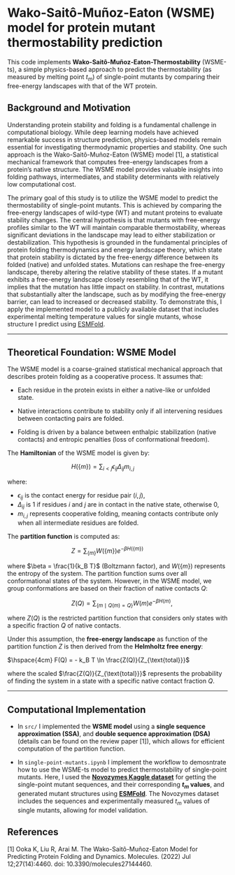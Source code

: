 # Wako-Saitô-Muñoz-Eaton (WSME) model for protein mutant thermostability prediction

This code implements **Wako-Saitô-Muñoz-Eaton-Thermostability** (WSME-ts), a simple physics-based approach to predict the thermostability (as measured by melting point $t_m$) of single-point mutants by comparing their free-energy landscapes with that of the WT protein.

## Background and Motivation

Understanding protein stability and folding is a fundamental challenge in computational biology. While deep learning models have achieved remarkable success in structure prediction, physics-based models remain essential for investigating thermodynamic properties and stability. One such approach is the Wako-Saitô-Muñoz-Eaton (WSME) model [1], a statistical mechanical framework that computes free-energy landscapes from a protein’s native structure. The WSME model provides valuable insights into folding pathways, intermediates, and stability determinants with relatively low computational cost.

The primary goal of this study is to utilize the WSME model to predict the thermostability of single-point mutants. This is achieved by comparing the free-energy landscapes of wild-type (WT) and mutant proteins to evaluate stability changes. The central hypothesis is that mutants with free-energy profiles similar to the WT will maintain comparable thermostability, whereas significant deviations in the landscape may lead to either stabilization or destabilization. This hypothesis is grounded in the fundamental principles of protein folding thermodynamics and energy landscape theory, which state that protein stability is dictated by the free-energy difference between its folded (native) and unfolded states. Mutations can reshape the free-energy landscape, thereby altering the relative stability of these states. If a mutant exhibits a free-energy landscape closely resembling that of the WT, it implies that the mutation has little impact on stability. In contrast, mutations that substantially alter the landscape, such as by modifying the free-energy barrier, can lead to increased or decreased stability. To demonstrate this, I apply the implemented model to a publicly available dataset that includes experimental melting temperature values for single mutants, whose structure I predict using [ESMFold](https://esmatlas.com/resources?action=fold).

---

## Theoretical Foundation: WSME Model

The WSME model is a coarse-grained statistical mechanical approach that describes protein folding as a cooperative process. It assumes that:

- Each residue in the protein exists in either a native-like or unfolded state.

- Native interactions contribute to stability only if all intervening residues between contacting pairs are folded.

- Folding is driven by a balance between enthalpic stabilization (native contacts) and entropic penalties (loss of conformational freedom).

The **Hamiltonian** of the WSME model is given by:

$\hspace{4cm} H(\{m\}) = \sum_{i<j} \epsilon_{ij} \Delta_{ij} m_{i,j}$

where:
- $\epsilon_{ij}$ is the contact energy for residue pair $(i,j)$,
- $\Delta_{ij}$ is 1 if residues $i$ and $j$ are in contact in the native state, otherwise 0,
- $m_{i,j}$ represents cooperative folding, meaning contacts contribute only when all intermediate residues are folded.

The **partition function** is computed as:

$\hspace{4cm}  Z = \sum_{\{m\}} W(\{m\}) e^{-\beta H(\{m\})}$

where $\beta = \frac{1}{k_B T}$ (Boltzmann factor), and $W(\{m\})$ represents the entropy of the system. The partition function  sums over all conformational states of the system. However, in the WSME model, we group conformations are based on their fraction of native contacts $Q$:

$\hspace{4cm}  Z(Q) = \sum_{\{m \mid Q(m) = Q\}} W(m) e^{-\beta H(m)}$,

where $Z(Q)$ is the restricted partition function that considers only states with a specific fraction $Q$ of native contacts.

Under this assumption, the **free-energy landscape** as function of the partition function $Z$ is then derived from the **Helmholtz free energy**:

$\hspace{4cm} F(Q) = - k_B T \ln \frac{Z(Q)}{Z_{\text{total}}}$

where the scaled $\frac{Z(Q)}{Z_{\text{total}}}$ represents the probability of finding the system in a state with a specific native contact fraction $Q$.

---

## Computational Implementation

- In `src/` I implemented the **WSME model** using a **single sequence approximation (SSA)**, and **double sequence approximation (DSA)** (details can be found on the review paper [1]), which allows for efficient computation of the partition function.

- In `single-point-mutants.ipynb` I implement the workflow to demosntrate how to use the WSME-ts model to predict thermostability of single-point mutants. Here, I used the [**Novozymes Kaggle dataset**](https://www.kaggle.com/code/tranminhthuan/novozymes-eda-modelling-protbert-xgboost) for getting the single-point mutant sequences, and their corresponding **$t_m$ values**, and generated mutant structures using [**ESMFold**](https://esmatlas.com/resources?action=fold). The Novozymes dataset includes the sequences and experimentally measured $t_m$ values of single mutants, allowing for model validation.


## References

[1] Ooka K, Liu R, Arai M. The Wako-Saitô-Muñoz-Eaton Model for Predicting Protein Folding and Dynamics. Molecules. (2022) Jul 12;27(14):4460. doi: 10.3390/molecules27144460.
